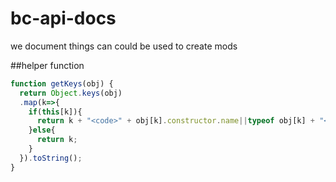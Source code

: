 # bc-api-docs
we document things can could be used to create mods

##helper function
```js
function getKeys(obj) {
  return Object.keys(obj)
  .map(k=>{
    if(this[k]){
      return k + "<code>" + obj[k].constructor.name||typeof obj[k] + "</code>";
    }else{
      return k;
    }
  }).toString();
}
```
